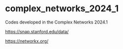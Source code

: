 # complex_networks_2024_1
Codes developed in the Complex Networks 2024.1


https://snap.stanford.edu/data/

https://networkx.org/
